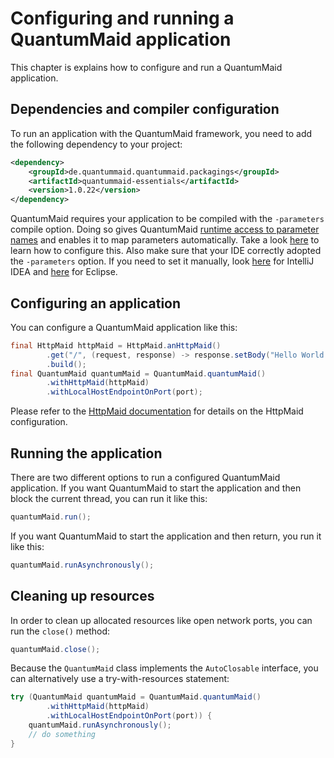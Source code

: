 # Configuring and running a QuantumMaid application
This chapter is explains how to configure and run a QuantumMaid application.

## Dependencies and compiler configuration
To run an application with the QuantumMaid framework, you need to add the following dependency to your project:
<!---[CodeSnippet](dependency)-->
```xml
<dependency>
    <groupId>de.quantummaid.quantummaid.packagings</groupId>
    <artifactId>quantummaid-essentials</artifactId>
    <version>1.0.22</version>
</dependency>
```

QuantumMaid requires your application to be compiled with the `-parameters` compile option.
Doing so gives QuantumMaid [runtime access to parameter names](http://openjdk.java.net/jeps/118) and
enables it to map parameters automatically.
Take a look [here](https://www.logicbig.com/how-to/java-command/java-compile-with-method-parameter-names.html) to learn
how to configure this.
Also make sure that your IDE correctly adopted the `-parameters` option.
If you need to set it manually, look [here](https://www.jetbrains.com/help/idea/specifying-compilation-settings.html#configure_compiler_settings)
for IntelliJ IDEA and [here](https://stackoverflow.com/questions/9483315/where-do-you-configure-eclipse-java-compiler-javac-flags) for Eclipse.

## Configuring an application

You can configure a QuantumMaid application like this:
<!---[CodeSnippet](configuration)-->
```java
final HttpMaid httpMaid = HttpMaid.anHttpMaid()
        .get("/", (request, response) -> response.setBody("Hello World!"))
        .build();
final QuantumMaid quantumMaid = QuantumMaid.quantumMaid()
        .withHttpMaid(httpMaid)
        .withLocalHostEndpointOnPort(port);
```
Please refer to the [HttpMaid documentation](https://github.com/quantummaid/httpmaid/blob/master/README.md) for details on the HttpMaid configuration. 


## Running the application
There are two different options to run a configured QuantumMaid application.
If you want QuantumMaid to start the application and then block the current thread, you can run it like this: 
<!---[CodeSnippet](runSynchronously)-->
```java
quantumMaid.run();
```

If you want QuantumMaid to start the application and then return, you run it like this:

<!---[CodeSnippet](runAsynchronously)-->
```java
quantumMaid.runAsynchronously();
```


## Cleaning up resources
In order to clean up allocated resources like open network ports, you can run the `close()` method:

<!---[CodeSnippet](close)-->
```java
quantumMaid.close();
```

Because the `QuantumMaid` class implements the `AutoClosable` interface, you can alternatively use
a try-with-resources statement:

<!---[CodeSnippet](tryWithResources)-->
```java
try (QuantumMaid quantumMaid = QuantumMaid.quantumMaid()
        .withHttpMaid(httpMaid)
        .withLocalHostEndpointOnPort(port)) {
    quantumMaid.runAsynchronously();
    // do something
}
```
